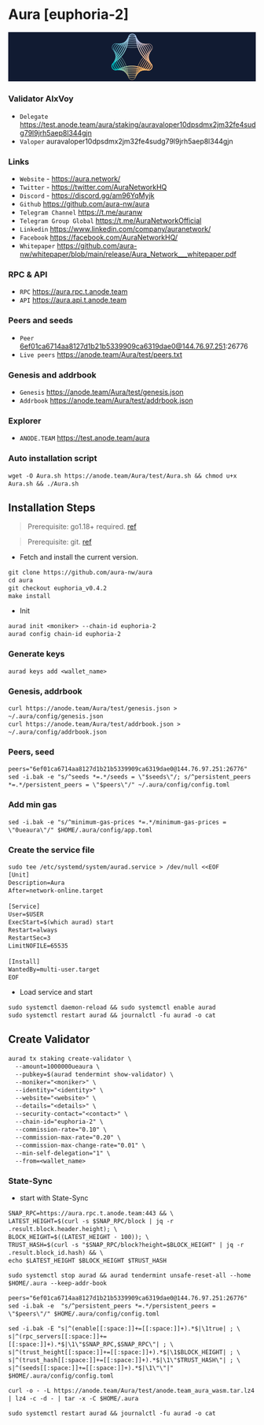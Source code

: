 # Aura [euphoria-2]
![Aura Guide](https://github.com/Voynitskiy/Voynitskiy/blob/main/testnet/Aura/Aura.png)
### Validator AlxVoy
* `Delegate` https://test.anode.team/aura/staking/auravaloper10dpsdmx2jm32fe4sudg79l9jrh5aep8l344gjn
* `Valoper` auravaloper10dpsdmx2jm32fe4sudg79l9jrh5aep8l344gjn
### Links
* `Website` - https://aura.network/
* `Twitter` - https://twitter.com/AuraNetworkHQ
* `Discord` - https://discord.gg/am96YqMyjk
* `Github` https://github.com/aura-nw/aura
* `Telegram Channel` https://t.me/auranw
* `Telegram Group Global` https://t.me/AuraNetworkOfficial
* `Linkedin` https://www.linkedin.com/company/auranetwork/
* `Facebook` https://facebook.com/AuraNetworkHQ/
* `Whitepaper` https://github.com/aura-nw/whitepaper/blob/main/release/Aura_Network___whitepaper.pdf
### RPC & API
* `RPC` https://aura.rpc.t.anode.team
* `API` https://aura.api.t.anode.team
### Peers and seeds
* `Peer` 6ef01ca6714aa8127d1b21b5339909ca6319dae0@144.76.97.251:26776
* `Live peers` https://anode.team/Aura/test/peers.txt
### Genesis and addrbook
* `Genesis` https://anode.team/Aura/test/genesis.json
* `Addrbook` https://anode.team/Aura/test/addrbook.json
### Explorer
* `ANODE.TEAM` https://test.anode.team/aura
### Auto installation script
```
wget -O Aura.sh https://anode.team/Aura/test/Aura.sh && chmod u+x Aura.sh && ./Aura.sh
```
## Installation Steps
>Prerequisite: go1.18+ required. [ref](https://golang.org/doc/install)

>Prerequisite: git. [ref](https://github.com/git/git)

* Fetch and install the current version.
```shell
git clone https://github.com/aura-nw/aura
cd aura
git checkout euphoria_v0.4.2
make install
```
* Init
```
aurad init <moniker> --chain-id euphoria-2
aurad config chain-id euphoria-2
```

### Generate keys
```
aurad keys add <wallet_name>
```
### Genesis, addrbook
```
curl https://anode.team/Aura/test/genesis.json > ~/.aura/config/genesis.json
curl https://anode.team/Aura/test/addrbook.json > ~/.aura/config/addrbook.json
```
### Peers, seed
```
peers="6ef01ca6714aa8127d1b21b5339909ca6319dae0@144.76.97.251:26776"
sed -i.bak -e "s/^seeds *=.*/seeds = \"$seeds\"/; s/^persistent_peers *=.*/persistent_peers = \"$peers\"/" ~/.aura/config/config.toml
```
### Add min gas
```
sed -i.bak -e "s/^minimum-gas-prices *=.*/minimum-gas-prices = \"0ueaura\"/" $HOME/.aura/config/app.toml
```
### Create the service file
```
sudo tee /etc/systemd/system/aurad.service > /dev/null <<EOF
[Unit]
Description=Aura
After=network-online.target

[Service]
User=$USER
ExecStart=$(which aurad) start
Restart=always
RestartSec=3
LimitNOFILE=65535

[Install]
WantedBy=multi-user.target
EOF
```
* Load service and start
```
sudo systemctl daemon-reload && sudo systemctl enable aurad
sudo systemctl restart aurad && journalctl -fu aurad -o cat
```
## Create Validator
```
aurad tx staking create-validator \
  --amount=1000000ueaura \
  --pubkey=$(aurad tendermint show-validator) \
  --moniker="<moniker>" \
  --identity="<identity>" \
  --website="<website>" \
  --details="<details>" \
  --security-contact="<contact>" \
  --chain-id="euphoria-2" \
  --commission-rate="0.10" \
  --commission-max-rate="0.20" \
  --commission-max-change-rate="0.01" \
  --min-self-delegation="1" \
  --from=<wallet_name>
```
### State-Sync
* start with State-Sync
```
SNAP_RPC=https://aura.rpc.t.anode.team:443 && \
LATEST_HEIGHT=$(curl -s $SNAP_RPC/block | jq -r .result.block.header.height); \
BLOCK_HEIGHT=$((LATEST_HEIGHT - 100)); \
TRUST_HASH=$(curl -s "$SNAP_RPC/block?height=$BLOCK_HEIGHT" | jq -r .result.block_id.hash) && \
echo $LATEST_HEIGHT $BLOCK_HEIGHT $TRUST_HASH
```
```
sudo systemctl stop aurad && aurad tendermint unsafe-reset-all --home $HOME/.aura --keep-addr-book
```
```
peers="6ef01ca6714aa8127d1b21b5339909ca6319dae0@144.76.97.251:26776"
sed -i.bak -e  "s/^persistent_peers *=.*/persistent_peers = \"$peers\"/" $HOME/.aura/config/config.toml
```
```
sed -i.bak -E "s|^(enable[[:space:]]+=[[:space:]]+).*$|\1true| ; \
s|^(rpc_servers[[:space:]]+=[[:space:]]+).*$|\1\"$SNAP_RPC,$SNAP_RPC\"| ; \
s|^(trust_height[[:space:]]+=[[:space:]]+).*$|\1$BLOCK_HEIGHT| ; \
s|^(trust_hash[[:space:]]+=[[:space:]]+).*$|\1\"$TRUST_HASH\"| ; \
s|^(seeds[[:space:]]+=[[:space:]]+).*$|\1\"\"|" $HOME/.aura/config/config.toml
```
```
curl -o - -L https://anode.team/Aura/test/anode.team_aura_wasm.tar.lz4 | lz4 -c -d - | tar -x -C $HOME/.aura
```
```
sudo systemctl restart aurad && journalctl -fu aurad -o cat
```
